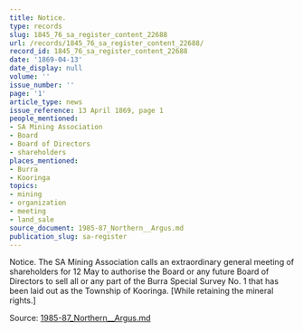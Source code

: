 ```yaml
---
title: Notice.
type: records
slug: 1845_76_sa_register_content_22688
url: /records/1845_76_sa_register_content_22688/
record_id: 1845_76_sa_register_content_22688
date: '1869-04-13'
date_display: null
volume: ''
issue_number: ''
page: '1'
article_type: news
issue_reference: 13 April 1869, page 1
people_mentioned:
- SA Mining Association
- Board
- Board of Directors
- shareholders
places_mentioned:
- Burra
- Kooringa
topics:
- mining
- organization
- meeting
- land_sale
source_document: 1985-87_Northern__Argus.md
publication_slug: sa-register
---
```


Notice.  The SA Mining Association calls an extraordinary general meeting of shareholders for 12 May to authorise the Board or any future Board of Directors to sell all or any part of the Burra Special Survey No. 1 that has been laid out as the Township of Kooringa.  [While retaining the mineral rights.]

Source: [1985-87_Northern__Argus.md](/downloads/markdown/1985-87_Northern__Argus.md)
